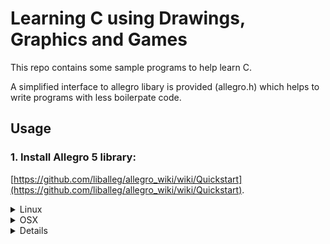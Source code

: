 # Learning C using Drawings, Graphics and Games
This repo contains some sample programs to help learn C.

A simplified interface to allegro libary is provided (allegro.h) which helps to write programs with less boilerpate code.

## Usage
### 1. Install Allegro 5 library:  
  [https://github.com/liballeg/allegro_wiki/wiki/Quickstart](https://github.com/liballeg/allegro_wiki/wiki/Quickstart).

<details>
<summary>Linux</summary>

#### Ubuntu 18.04+ (or derivatives thereof)

First, add the Allegro PPA. This gives you up-to-date versions of Allegro; the base repos only provide 5.2.3 at the time of writing.

```bash
sudo add-apt-repository ppa:allegro/5.2
```

Then, install Allegro:

```bash
sudo apt-get install liballegro*5.2 liballegro*5-dev
```

#### Debian-based distributions (Debian, Mint, Ubuntu, etc..)

```bash
sudo apt-get install liballegro-ttf5-dev
```

#### Fedora

```bash
sudo dnf install allegro5*
```

#### Arch

```bash
sudo pacman -S allegro
```

#### openSUSE Tumbleweed

```bash
sudo zypper install liballegro*
```

#### Others

Binary packages may be available for your distro; feel free to add them here if so.

Otherwise, select "Something else" below.

</details>

<details>
<summary>OSX</summary>

#### Install with [Homebrew](https://brew.sh/)

```bash
brew install allegro
```

You will also need to install pkg-config, if it is not already installed.

```bash
brew install pkg-config
```

</details>

<details>

  Windows

1. Download and Install MSYS2 (https://www.msys2.org/)  
  
2. Install GCC and make:   
  
  Open the MSYS2 UCRT64 terminal (from start menu)  
  
  run command `pacman -S mingw-w64-ucrt-x86_64-gcc`  
  
  run command `pacman -S make`  

3. Install Allegro  
    
  Download and extract: https://github.com/liballeg/allegro5/releases/download/5.2.8.0/allegro-x86_64-w64-mingw32-gcc-12.1.0-posix-seh-dynamic-5.2.8.0.zip  
   
  Copy the include, lib, bin folders in the extracted allegro folder to [MSYS2 Directory]\ucrt64.  

4. Download and extract the files in https://github.com/geevi/cpro_allegro/archive/refs/heads/main.zip to [MSYS2 Directory]/home/[username]/  

5. Open MSYS2 UCRT64 terminal (from start menu).   
  
  `cd cpro_allegro-main`  
  
  `make`  

### 2. Download and extract the code 
from: [https://github.com/geevi/cpro_allegro/archive/refs/heads/main.zip](https://github.com/geevi/cpro_allegro/archive/refs/heads/main.zip)
  

### 3. Compile 
using either of the bellow options  
  - Run the long command   
  ``gcc 2_rec_drawing.c allegro.c $(pkg-config allegro-5 allegro_font-5 allegro_primitives-5 allegro_audio-5 allegro_acodec-5 allegro_image-5 --libs --cflags) -lm``
  - run the script provided 
    - ``bash linux_compile.sh`` for linux and mac 
    - ``windows_compile.bat`` for windows   
  - run make
    - ``make 1`` for compiling 1_learn_draw. Run the executable 1.out
    - ``make 2`` for compiling 2_rec_drawing. Run the executable 2.out
  
